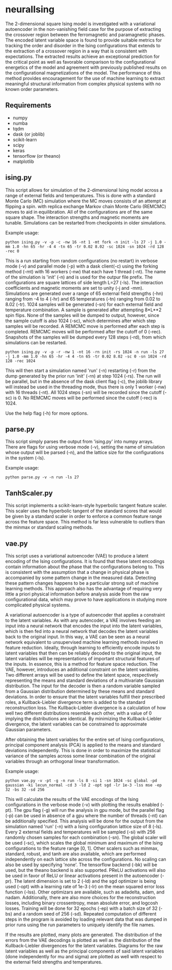 neuralIsing
===========

The 2-dimensional square Ising model is investigated with a variational autoencoder in the non-vanishing field case for the purpose of extracting the crossover region between the ferromagnetic and paramagnetic phases. The encoded latent variable space is found to provide suitable metrics for tracking the order and disorder in the Ising configurations that extends to the extraction of a crossover region in a way that is consistent with expectations. The extracted results achieve an exceptional prediction for the critical point as well as favorable comparison to the configurational energetics of the model and agreement with previously published results on the configurational magnetizations of the model. The performance of this method provides encouragement for the use of machine learning to extract meaningful structural information from complex physical systems with no known order parameters.

Requirements
------------

- numpy
- numba
- tqdm
- dask (or joblib)
- scikit-learn
- scipy
- keras
- tensorflow (or theano)
- matplotlib

ising.py
--------

This script allows for simulation of the 2-dimensional Ising model across a range of external fields and temperatures. This is done with a standard Monte Carlo (MC) simulation where the MC moves consists of an attempt at flipping a spin. with replica exchange Markov chain Monte Carlo (REMCMC) moves to aid in equilibration. All of the configurations are of the same square shape. The interaction strengths and magnetic moments are tunable. Simulations can be restarted from checkpoints in older simulations.

Example usage:

`python ising.py -v -p -c -nw 16 -nt 1 -mt fork -n init -ls 27 -j 1.0 -mm 1.0 -hn 65 -hr -4 4 -tn 65 -tr 0.02 8.02 -sc 1024 -sn 1024 -rd 128 -rec 0`

This is a run starting from random configurations (no restart) in verbose mode (-v) and parallel mode (-p) with a dask client(-c) using the forking method (-mt) with 16 workers (-nw) that each have 1 thread (-nt). The name of the simulation is 'init' (-n) and is used for the outpur file prefix. The configurations are square lattices of side length L=27 (-ls). The interaction coefficients and magnetic moments are set to unity (-j and -mm). Simulations are generated over a range of 65 external field strengths (-hn) ranging from -4 to 4 (-hr) and 65 temperatures (-tn) ranging from 0.02 to 8.02 (-tr). 1024 samples will be generated (-sn) for each external field and temperature combination. A sample is generated after attempting 8*L**2 spin flips. None of the samples will be dumped to output, however, since the sample cutoff is also 1024 (-sc), which determines after which step samples will be recorded. A REMCMC move is performed after each step is completed. REMCMC moves will be performed after the cutoff of 0 (-rec). Snapshots of the samples will be dumped every 128 steps (-rd), from which simulations can be restarted.

`python ising.py -v -p -r -nw 1 -nt 16 -rn init -rs 1024 -n run -ls 27 -j 1.0 -mm 1.0 -hn 65 -hr -4 4 -tn 65 -tr 0.02 8.02 -sc 0 -sn 1024 -rd 128 -rec 1024`

This will then start a simulation named 'run' (-n) restarting (-r) from the dump generated by the prior run 'init' (-rn) at step 1024 (-rs). The run will be parallel, but in the absence of the dask client flag (-c), the joblib library will instead be used in the threading mode, thus there is only 1 worker (-nw) with 16 threads (-nt). All 1024 steps (-sn) will be recorded since the cutoff (-sc) is 0. No REMCMC moves will be performed since the cutoff (-rec) is 1024.

Use the help flag (-h) for more options.

parse.py
--------

This script simply parses the output from 'ising.py' into numpy arrays. There are flags for using verbose mode (-v), setting the name of simulation whose output will be parsed (-n), and the lattice size for the configurations in the system (-ls).

Example usage:

`python parse.py -v -n run -ls 27`

TanhScaler.py
-------------

This script implements a scikit-learn-style hyperbolic tangent feature scaler. This scaler uses the hyperbolic tangent of the standard scores that would be given by a standard scaler in order to enforce a common feature range across the feature space. This method is far less vulnerable to outliers than the minmax or standard scaling methods.

vae.py
------

This script uses a variational autoencoder (VAE) to produce a latent encoding of the Ising configurations. It is found that these latent encodings contain information about the phase that the configurations belong to. This is consistent with the assumption that a change in physical phase is accompanied by some pattern change in the measured data. Detecting these pattern changes happens to be a particular strong suit of machine learning methods. This approach also has the advantage of requiring very little a priori physical information before analysis aside from the raw configurational data, which may prove to have applications in studying more complicated physical systems.

A variational autoencoder is a type of autoencoder that applies a constraint to the latent variables. As with any autencoder, a VAE involves feeding an input into a neural network that encodes the input into the latent variables, which is then fed into a neural network that decodes the latent variables back to the original input. In this way, a VAE can be seen as a neural network equivalent to unsupervised machine learning methods involved in feature reduction. Ideally, through learning to efficiently encode inputs to latent variables that then can be reliably decoded to the original input, the latent variables will be representations of important structural features of the inputs. In essence, this is a method for feature space reduction. The VAE, however, introduces an additional constraint on the latent variables. Two different arrays will be used to define the latent space, respectively representing the means and standard deviations of a multivariate Gaussian distribution. The input for the decoder is then a random variable sampled from a Gaussian distribution determined by these means and standard deviations. In order to ensure that the latent variables fulfill their prescribed roles, a Kullback-Liebler divergence term is added to the standard reconstruction loss. The Kullback-Liebler divergence is a calculation of how well two different distributions resemble each other, with a value of 0 implying the distributions are identical. By minimizing the Kullback-Liebler divergence, the latent variables can be constrained to approximate Gaussian parameters.

After obtaining the latent variables for the entire set of Ising configurations, principal component analysis (PCA) is applied to the means and standard deviations independently. This is done in order to maximize the statistical variance of the samples across some linear combination of the original variables through an orthogonal linear transformation.

Example usage:

`python vae.py -v -pt -g -n run -ls 8 -si 1 -sn 1024 -sc global -pd gaussian -ki lecun_normal -cd 3 -ld 2 -opt sgd -lr 1e-3 -lss mse -ep 32 -bs 32 -sd 256`

This will calculate the results of the VAE encodings of the Ising configurations in the verbose mode (-v) with plotting the results enabled (-pt). The gpu flag (-g) will run the analysis in gpu mode, but the parallel flag (-p) can be used in absence of a gpu where the number of threads (-nt) can be additionally specified. This analysis will be done for the output from the simulation named 'run' (-n) with a Ising configuration lattice size of 8 (-ls). Every 2 external fields and temperatures will be sampled (-si) with 256 randomly chosen samples for each combination (-sn). The global scaler will be used (-sc), which scales the global minimum and maximum of the Ising configurations to the feature range [0, 1]. Other scalers such as minmax, standard, robust, and tanh are also available, which are performed independently on each lattice site across the configurations. No scaling can also be used by specifying 'none'. The tensorflow backend (-bk) will be used, but the theano backend is also supported. PReLU activations will also be used in favor of ReLU or linear activations present in the autoencoder (-pr). The latent dimension is set to 2 (-ld) and the sgd optimizer is being used (-opt) with a learning rate of 1e-3 (-lr) on the mean squared error loss function (-lss). Other optimizars are available, such as adadelta, adam, and nadam. Additionally, there are also more choices for the reconstruction losses, including binary crossentropy, mean absolute error, and logcosh losses. Training will be done for 32 epochs (-ep) with a batch size of 32 (-bs) and a random seed of 256 (-sd). Repeated computation of different steps in the program is avoided by loading relevant data that was dumped in prior runs using the run parameters to uniquely identify the file names.

If the results are plotted, many plots are generated. The distribution of the errors from the VAE decodings is plotted as well as the distribution of the Kullback-Liebler divergences for the latent variables. Diagrams for the raw latent variables as well as the principal components of said latent variables (done independently for mu and sigma) are plotted as well with respect to the external field strengths and temperatures.